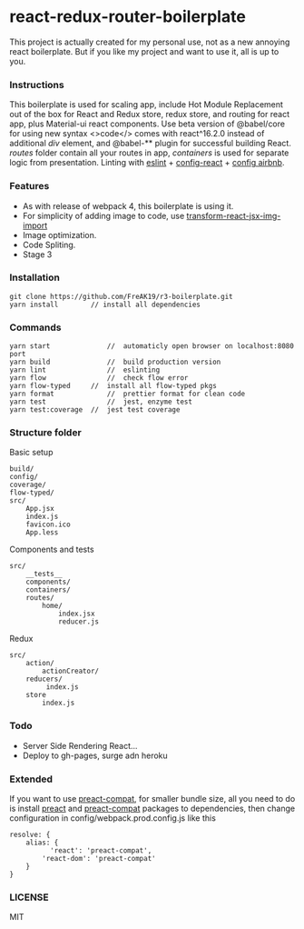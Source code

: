# react-redux-router-boilerplate
This project is actually created for my personal use,
 not as a new annoying react boilerplate.
But if you like my project and want to use it, all is up to you. 

### Instructions
This boilerplate is used for scaling app,
 include Hot Module Replacement out of the box for React and Redux store,
redux store, and routing for react app, plus Material-ui react components. Use beta version of @babel/core
for using new syntax <>code</> comes with react^16.2.0
 instead of additional *div* element,
and @babel-** plugin for successful building React.
*routes* folder contain all your routes in app,
*containers* is used for separate logic from presentation.
Linting with
[eslint](https://www.npmjs.com/package/eslint) + 
[config-react](https://www.npmjs.com/package/eslint-config-react) + 
[config airbnb](https://www.npmjs.com/package/eslint-config-airbnb).

###	Features
+ As with release of webpack 4, this boilerplate is using it.
+ For simplicity of adding image to code, use 
[transform-react-jsx-img-import](https://www.npmjs.com/package/babel-plugin-transform-react-jsx-img-import)
+ Image optimization.
+ Code Spliting.
+ Stage 3

### Installation
```
git clone https://github.com/FreAK19/r3-boilerplate.git
yarn install        // install all dependencies
```
### Commands
```
yarn start      		//  automaticly open browser on localhost:8080 port
yarn build      		//  build production version
yarn lint      			//  eslinting
yarn flow      			//  check flow error
yarn flow-typed     //  install all flow-typed pkgs
yarn format      		//  prettier format for clean code
yarn test      			//  jest, enzyme test
yarn test:coverage  //  jest test coverage
```
### Structure folder
Basic setup
```
build/
config/
coverage/
flow-typed/
src/
    App.jsx
    index.js
    favicon.ico
    App.less 
```
Components and tests
```
src/
    __tests__
    components/
    containers/
    routes/
        home/
            index.jsx
            reducer.js  
```
Redux
```
src/
    action/
        actionCreator/
    reducers/
         index.js    
    store
        index.js    
```
### Todo
+ Server Side Rendering React...
+ Deploy to gh-pages, surge adn heroku
### Extended
If you want to use [preact-compat](https://www.npmjs.com/package/preact-compat), for smaller bundle size, all you need to do
is install [preact](https://www.npmjs.com/package/preact) and [preact-compat](https://www.npmjs.com/package/preact-compat) 
packages to dependencies, then change configuration
in config/webpack.prod.config.js like this
```
resolve: {
    alias: {
    	  'react': 'preact-compat',
        'react-dom': 'preact-compat'
    }
}
```

### LICENSE
MIT

